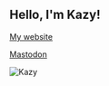 ## Hello, I'm Kazy!

[My website](https://kazy.in)

[Mastodon](https://bitbang.social/@kazy)

![Kazy](https://kazy.in/img/kazy_bsod_sm.png)
